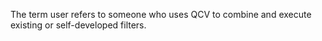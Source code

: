 The term user refers to someone who uses QCV to combine and execute existing or self-developed filters.